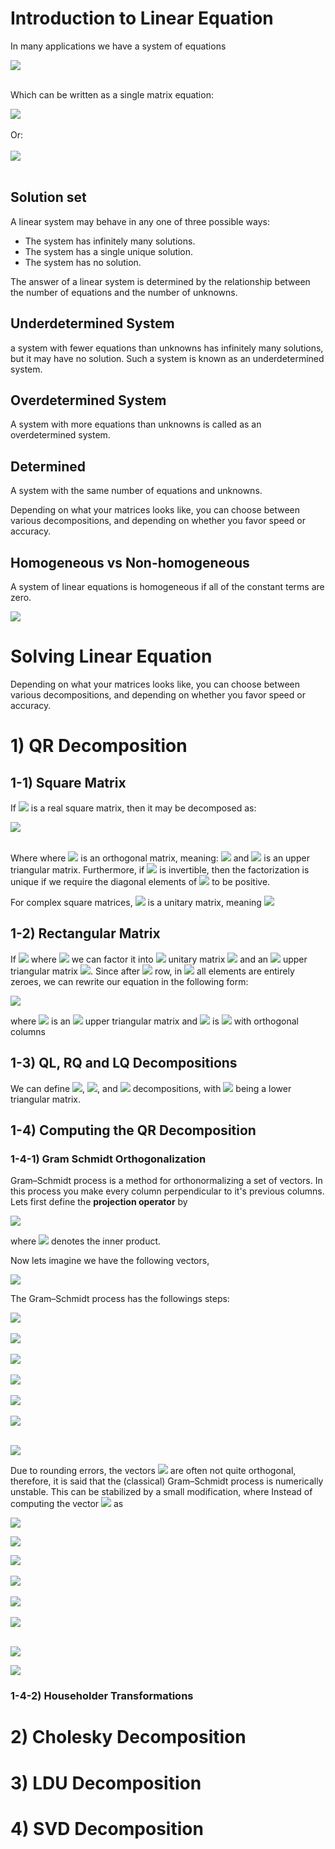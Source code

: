 # Introduction to Linear Equation

In many applications we have a system of equations
<!--
```math
SE = \frac{\sigma}{\sqrt{n}}
```
-->
<img src="https://latex.codecogs.com/svg.latex?{\displaystyle {\begin{aligned}a_{11}x_{1}+a_{12}x_{2}+\cdots +a_{1n}x_{n}&=b_{1}\\a_{21}x_{1}+a_{22}x_{2}+\cdots +a_{2n}x_{n}&=b_{2}\\&\ \ \vdots \\a_{m1}x_{1}+a_{m2}x_{2}+\cdots +a_{mn}x_{n}&=b_{m}\end{aligned}}}" /> 


<br>
<br>

Which can be written as a single matrix equation:

<img src="https://latex.codecogs.com/svg.latex? 
\begin{pmatrix}
 a_{11}&   a_{12}& ... & a_{1n}\\ 
 a_{21}&   a_{22}& ... & a_{2n}\\ 
 \vdots   &  \vdots &  &\vdots \\ 
 a_{m1}&   a_{m2}& ... & a_{mn}\\ 
\end{pmatrix}
\begin{pmatrix}
x_{1} \\ 
x_{2} \\ 
\vdots \\ 
x_{n} \\ 
\end{pmatrix}=
\begin{pmatrix}
b_{1} \\ 
b_{2} \\ 
\vdots \\ 
b_{m} \\ 
\end{pmatrix}" /> 
<br>
<br>
Or:
<br>
<br>
<img src="https://latex.codecogs.com/svg.latex?A_{m\times n}x_{n\times 1}=b_{m \times 1}" /> 
<br>
<br>

## Solution set 

A linear system may behave in any one of three possible ways:

- The system has infinitely many solutions.
- The system has a single unique solution.
- The system has no solution.


The answer of a linear system is determined by the relationship between the number of equations and the number of unknowns.

## Underdetermined System
a system with fewer equations than unknowns has infinitely many solutions, but it may have no solution. Such a system is known as an underdetermined system.

## Overdetermined System
A system with more equations than unknowns is called as an overdetermined system.

## Determined
A system with the same number of equations and unknowns.



Depending on what your matrices looks like, you can choose between various decompositions, and depending on whether you favor speed or accuracy.

## Homogeneous vs Non-homogeneous 
A system of linear equations is homogeneous if all of the constant terms are zero.

<img src="https://latex.codecogs.com/svg.latex?{\displaystyle {\begin{aligned}a_{11}x_{1}+a_{12}x_{2}+\cdots +a_{1n}x_{n}&=0\\a_{21}x_{1}+a_{22}x_{2}+\cdots +a_{2n}x_{n}&=0\\&\ \ \vdots \\a_{m1}x_{1}+a_{m2}x_{2}+\cdots +a_{mn}x_{n}&=0\end{aligned}}}" /> 

# Solving Linear Equation

Depending on what your matrices looks like, you can choose between various decompositions, and depending on whether you favor speed or accuracy.

# 1) QR Decomposition
## 1-1) Square Matrix
If <img src="https://latex.codecogs.com/svg.latex?A" />  is a real square matrix, then it may be decomposed as:

<img src="https://latex.codecogs.com/svg.latex?A=QR" /> 

<br>
<br>


Where where <img src="https://latex.codecogs.com/svg.latex?  Q" /> is an orthogonal matrix, 
meaning: 
<img src="https://latex.codecogs.com/svg.latex?  Q^{T}=Q^{-1} " />
 and <img src="https://latex.codecogs.com/svg.latex? R" /> is an upper triangular matrix.
Furthermore, if <img src="https://latex.codecogs.com/svg.latex?A" /> is invertible, then the factorization is unique if we require the diagonal elements of <img src="https://latex.codecogs.com/svg.latex?R" />  to be positive.


For complex square matrices, <img src="https://latex.codecogs.com/svg.latex?Q" />  is a unitary matrix, meaning 
<img src="https://latex.codecogs.com/svg.latex?  Q^{*}=Q^{-1} " />

## 1-2) Rectangular Matrix
If <img src="https://latex.codecogs.com/svg.latex?A_{m\times n}" /> where <img src="https://latex.codecogs.com/svg.latex? m \geq  n" /> we can factor it into <img src="https://latex.codecogs.com/svg.latex?m\times m" /> unitary matrix <img src="https://latex.codecogs.com/svg.latex?Q" /> and  an <img src="https://latex.codecogs.com/svg.latex?m\times n" /> upper triangular matrix <img src="https://latex.codecogs.com/svg.latex?R" />. Since after <img src="https://latex.codecogs.com/svg.latex?\left (m-n \right )_{th}" /> row, in <img src="https://latex.codecogs.com/svg.latex?R" /> all elements are entirely zeroes, we can rewrite our equation in the following form:

<img src="https://latex.codecogs.com/svg.latex?{\displaystyle A_{m\times n}=Q _{m\times m}  R_{m\times n} =Q{\begin{bmatrix}R_{1}\\0\end{bmatrix}}={\begin{bmatrix}Q_{1}&Q_{2}\end{bmatrix}}{\begin{bmatrix}R_{1}\\0\end{bmatrix}}=Q_{1}R_{1},}" />


where 
<img src="https://latex.codecogs.com/svg.latex?R_1" /> is an <img src="https://latex.codecogs.com/svg.latex?n\times n" /> upper triangular matrix and <img src="https://latex.codecogs.com/svg.latex?Q_1" /> is <img src="https://latex.codecogs.com/svg.latex? m \times n" />  with orthogonal columns


## 1-3) QL, RQ and LQ Decompositions
We can define <img src="https://latex.codecogs.com/svg.latex?QL" />, <img src="https://latex.codecogs.com/svg.latex?RQ" />, and <img src="https://latex.codecogs.com/svg.latex?LQ" /> decompositions, with <img src="https://latex.codecogs.com/svg.latex?L" /> being a lower triangular matrix.

## 1-4) Computing the QR Decomposition
### 1-4-1) Gram Schmidt Orthogonalization 
Gram–Schmidt process is a method for orthonormalizing a set of vectors. In this process you make every column perpendicular to it's previous columns. Lets first define the **projection operator** by

<img src="https://latex.codecogs.com/svg.latex?{\displaystyle \mathrm {proj} _{\mathbf {u} }(\mathbf {v} )={\frac {\langle \mathbf {u} ,\mathbf {v} \rangle }{\langle \mathbf {u} ,\mathbf {u} \rangle }}{\mathbf {u} }}" />

where <img src="https://latex.codecogs.com/svg.latex?\langle \mathbf{u}, \mathbf{v}\rangle"> denotes the inner product.

Now lets imagine we have the following vectors,  

<img src="images/gram_schmidt1.png">


The Gram–Schmidt process has the followings steps:

<img src="images/gram_schmidt2.png">

<br>
<br>

<img src="https://latex.codecogs.com/svg.latex?{\displaystyle {\begin{aligned}\mathbf {u} _{1}&=\mathbf {v} _{1},&\mathbf {e} _{1}&={\frac {\mathbf {u} _{1}}{\|\mathbf {u} _{1}\|}}\end{aligned}}}">

<br>
<br>

<img src="https://latex.codecogs.com/svg.latex?{\displaystyle {\begin{aligned} \\\mathbf {u} _{2}&=\mathbf {v} _{2}-\mathrm {proj} _{\mathbf {u} _{1}}(\mathbf {v} _{2}),&\mathbf {e} _{2}&={\frac {\mathbf {u} _{2}}{\|\mathbf {u} _{2}\|}} \end{aligned}}}">
<br>
<br>

<img src="https://latex.codecogs.com/svg.latex?{\displaystyle \mathbf {u} _{k}=\mathbf {v} _{k}-\operatorname {proj} _{\mathbf {u} _{1}}(\mathbf {v} _{k})-\operatorname {proj} _{\mathbf {u} _{2}}(\mathbf {v} _{k})-\cdots -\operatorname {proj} _{\mathbf {u} _{k-1}}(\mathbf {v} _{k})}"/>

<br>
<br>


<img src="images/gram_schmidt3.png">
<br>
<br>



<img src="images/gram_schmidt4.png">
<br>
<br>




<img src="https://latex.codecogs.com/svg.latex?{\displaystyle {\begin{aligned} 
\\\mathbf {u} _{3}&=\mathbf {v} _{3}-\mathrm {proj} _{\mathbf {u} _{1}}(\mathbf {v} _{3})-\mathrm {proj} _{\mathbf {u} _{2}}(\mathbf {v} _{3}),&\mathbf {e} _{3}&={\frac {\mathbf {u} _{3}}{\|\mathbf {u} _{3}\|}}
 \end{aligned}}}">


Due to rounding errors, the vectors <img src="https://latex.codecogs.com/svg.latex?\mathbf {u}_{k}"/> are often not quite orthogonal, therefore, it is said that the (classical) Gram–Schmidt process is numerically unstable. This can be stabilized by a small modification, where 
Instead of computing the vector <img src="https://latex.codecogs.com/svg.latex?\mathbf {u}_{k}"/> as

<img src="https://latex.codecogs.com/svg.latex?{\displaystyle \mathbf {u} _{k}=\mathbf {v} _{k}-\operatorname {proj} _{\mathbf {u} _{1}}(\mathbf {v} _{k})-\operatorname {proj} _{\mathbf {u} _{2}}(\mathbf {v} _{k})-\cdots -\operatorname {proj} _{\mathbf {u} _{k-1}}(\mathbf {v} _{k})}"/>



<img src="https://latex.codecogs.com/svg.latex?
{\displaystyle {\begin{aligned}\mathbf {u} _{k}^{(1)}&=\mathbf {v} _{k}-\operatorname {proj} _{\mathbf {u} _{1}}(\mathbf {v} _{k}),\\\mathbf {u} _{k}^{(2)}&=\mathbf {u} _{k}^{(1)}-\operatorname {proj} _{\mathbf {u} _{2}}\left(\mathbf {u} _{k}^{(1)}\right),\\&\;\;\vdots \\\mathbf {u} _{k}^{(k-2)}&=\mathbf {u} _{k}^{(k-3)}-\operatorname {proj} _{\mathbf {u} _{k-2}}\left(\mathbf {u} _{k}^{(k-3)}\right),\\\mathbf {u} _{k}^{(k-1)}&=\mathbf {u} _{k}^{(k-2)}-\operatorname {proj} _{\mathbf {u} _{k-1}}\left(\mathbf {u} _{k}^{(k-2)}\right),\\\mathbf {u} _{k}&={\frac {\mathbf {u} _{k}^{(k-1)}}{\left\|\mathbf {u} _{k}^{(k-1)}\right\|}}\end{aligned}}}" 
/>




<img src="images/gram_schmidt5.png" />
<br>
<br>
<img src="images/gram_schmidt6.png" />
<br>
<br>
<img src="images/gram_schmidt7.png" />
<br>
<br>
<img src="images/gram_schmidt8.png" />
<br>
<br>











<img src="https://latex.codecogs.com/svg.latex?{\displaystyle {\begin{aligned}
\\\mathbf {u} _{4}&=\mathbf {v} _{4}-\mathrm {proj} _{\mathbf {u} _{1}}(\mathbf {v} _{4})-\mathrm {proj} _{\mathbf {u} _{2}}(\mathbf {v} _{4})-\mathrm {proj} _{\mathbf {u} _{3}}(\mathbf {v} _{4}),&\mathbf {e} _{4}&={\mathbf {u} _{4} \over \|\mathbf {u} _{4}\|}\\&{}\ \ \vdots &&{}\ \ \vdots
 \end{aligned}}}">

 

<img src="https://latex.codecogs.com/svg.latex?{\displaystyle {\begin{aligned} 
\\\mathbf {u} _{k}&=\mathbf {v} _{k}-\sum _{j=1}^{k-1}\mathrm {proj} _{\mathbf {u} _{j}}(\mathbf {v} _{k}),&\mathbf {e} _{k}&={\frac {\mathbf {u} _{k}}{\|\mathbf {u} _{k}\|}}.
\end{aligned}}}">




















### 1-4-2) Householder Transformations
# 2) Cholesky Decomposition
# 3) LDU Decomposition
# 4) SVD Decomposition

